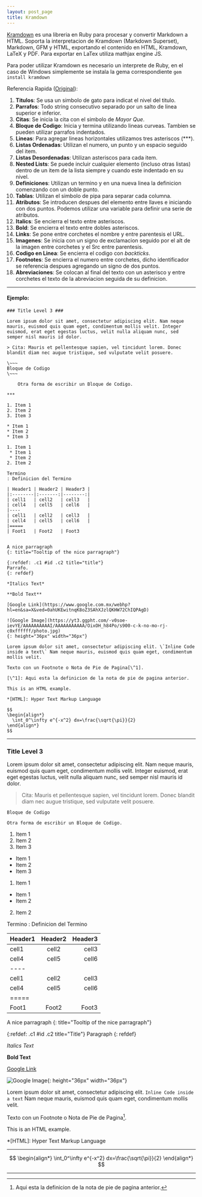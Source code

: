 ```yaml
---
layout: post_page
title: Kramdown
---
```


[Kramdown](https://kramdown.gettalong.org/) es una libreria en Ruby para procesar y convertir Markdown a HTML. Soporta la interpretacion de Kramdown (Markdown Superset), Markdown, GFM y HTML, exportando el contenido en HTML, Kramdown, LaTeX y PDF. Para exportar en LaTex utiliza mathjax engine JS.

Para poder utilizar Kramdown es necesario un interprete de Ruby, en el caso de Windows simplemente se instala la gema correspondiente `gem install kramdown`

Referencia Rapida ([Original](https://kramdown.gettalong.org/quickref.html)):

1. **Titulos**: Se usa un simbolo de gato para indicat el nivel del titulo.
2. **Parrafos**: Todo string consecutivo separado por un salto de linea superior e inferior.
3. **Citas**: Se inicia la cita con el simbolo de *Mayor Que*.
4. **Bloque de Codigo**: Inicia y termina utilizando lineas curveas. Tambien se pueden utilizar parrafos indentados.
5. **Lineas**: Para agregar lineas horizontales utilizamos tres asteriscos (\*\*\*).
6. **Listas Ordenadas**: Utilizan el numero, un punto y un espacio seguido del item.
 1. **Listas Desordenadas**: Utilizan asteriscos para cada item.
 2. **Nested Lists**: Se puede incluir cualquier elemento (incluso otras listas) dentro de un item de la lista siempre y cuando este indentado en su nivel.
7. **Definiciones**: Utilizan un termino y en una nueva linea la definicion comenzando con un doble punto.
8. **Tablas**: Utilizan el simbolo de pipa para separar cada columna.
9. **Atributos**: Se introducen despues del elemento entre llaves e iniciando con dos puntos. Podemos utilizar una variable para definir una serie de atributos.
10. **Italics**: Se encierra el texto entre asteriscos.
11. **Bold**: Se encierra el texto entre dobles asteriscos.
12. **Links**: Se pone entre corchetes el nombre y entre parentesis el URL.
13. **Imagenes**: Se inicia con un signo de exclamacion seguido por el alt de la imagen entre corchetes y el Src entre parentesis.
14. **Codigo en Linea**: Se encierra el codigo con *backticks*.
15. **Footnotes**: Se encierra el numero entre corchetes, dicho identificador se referencia despues agregando un signo de dos puntos.
16. **Abreviaciones**: Se colocan al final del texto con un asterisco y entre corchetes el texto de la abreviacion seguida de su definicion.

***

#### Ejemplo: ####

~~~
### Title Level 3 ###

Lorem ipsum dolor sit amet, consectetur adipiscing elit. Nam neque mauris, euismod quis quam eget, condimentum mollis velit. Integer euismod, erat eget egestas luctus, velit nulla aliquam nunc, sed semper nisl mauris id dolor.

> Cita: Mauris et pellentesque sapien, vel tincidunt lorem. Donec blandit diam nec augue tristique, sed vulputate velit posuere. 

\~~~
Bloque de Codigo
\~~~

    Otra forma de escribir un Bloque de Codigo.

***

1. Item 1
2. Item 2
3. Item 3

* Item 1
* Item 2
* Item 3

1. Item 1
 * Item 1
 * Item 2
2. Item 2

Termino
: Definicion del Termino

| Header1 | Header2 | Header3 |
|:--------|:-------:|--------:|
| cell1   | cell2   | cell3   |
| cell4   | cell5   | cell6   |
|----
| cell1   | cell2   | cell3   |
| cell4   | cell5   | cell6   |
|=====
| Foot1   | Foot2   | Foot3


A nice parragraph
{: title="Tooltip of the nice parragraph"}

{:refdef: .c1 #id .c2 title="title"}
Parrafo.
{: refdef}

*Italics Text*

**Bold Text**

[Google Link](https://www.google.com.mx/webhp?hl=en&sa=X&ved=0ahUKEwitnqK8oZ3SAhXJzlQKHW72ChIQPAgD)

![Google Image](https://yt3.ggpht.com/-v0soe-ievYE/AAAAAAAAAAI/AAAAAAAAAAA/OixOH_h84Po/s900-c-k-no-mo-rj-c0xffffff/photo.jpg)
{: height="36px" width="36px"}

Lorem ipsum dolor sit amet, consectetur adipiscing elit. \`Inline Code inside a text\` Nam neque mauris, euismod quis quam eget, condimentum mollis velit.

Texto con un Footnote o Nota de Pie de Pagina[\^1].

[\^1]: Aqui esta la definicion de la nota de pie de pagina anterior.

This is an HTML example.

*[HTML]: Hyper Text Markup Language

$$
\begin{align*}
  \int_0^\infty e^{-x^2} dx=\frac{\sqrt{\pi}}{2}
\end{align*}
$$

~~~

***

### Title Level 3 ###

Lorem ipsum dolor sit amet, consectetur adipiscing elit. Nam neque mauris, euismod quis quam eget, condimentum mollis velit. Integer euismod, erat eget egestas luctus, velit nulla aliquam nunc, sed semper nisl mauris id dolor.

> Cita: Mauris et pellentesque sapien, vel tincidunt lorem. Donec blandit diam nec augue tristique, sed vulputate velit posuere. 

~~~
Bloque de Codigo
~~~

    Otra forma de escribir un Bloque de Codigo.

1. Item 1
2. Item 2
3. Item 3

* Item 1
* Item 2
* Item 3

1. Item 1
 * Item 1
 * Item 2
2. Item 2

Termino
: Definicion del Termino

| Header1 | Header2 | Header3 |
|:--------|:-------:|--------:|
| cell1   | cell2   | cell3   |
| cell4   | cell5   | cell6   |
|----
| cell1   | cell2   | cell3   |
| cell4   | cell5   | cell6   |
|=====
| Foot1   | Foot2   | Foot3



A nice parragraph
{: title="Tooltip of the nice parragraph"}

{:refdef: .c1 #id .c2 title="Title"}
Paragraph
{: refdef}

*Italics Text*

**Bold Text**

[Google Link](https://www.google.com.mx/webhp?hl=en&sa=X&ved=0ahUKEwitnqK8oZ3SAhXJzlQKHW72ChIQPAgD)

![Google Image](https://yt3.ggpht.com/-v0soe-ievYE/AAAAAAAAAAI/AAAAAAAAAAA/OixOH_h84Po/s900-c-k-no-mo-rj-c0xffffff/photo.jpg){: height="36px" width="36px"}

Lorem ipsum dolor sit amet, consectetur adipiscing elit. `Inline Code inside a text` Nam neque mauris, euismod quis quam eget, condimentum mollis velit.

Texto con un Footnote o Nota de Pie de Pagina[^1].

[^1]: Aqui esta la definicion de la nota de pie de pagina anterior.

This is an HTML example.

*[HTML]: Hyper Text Markup Language


***

$$
\begin{align*}
  \int_0^\infty e^{-x^2} dx=\frac{\sqrt{\pi}}{2}
\end{align*}
$$

***
